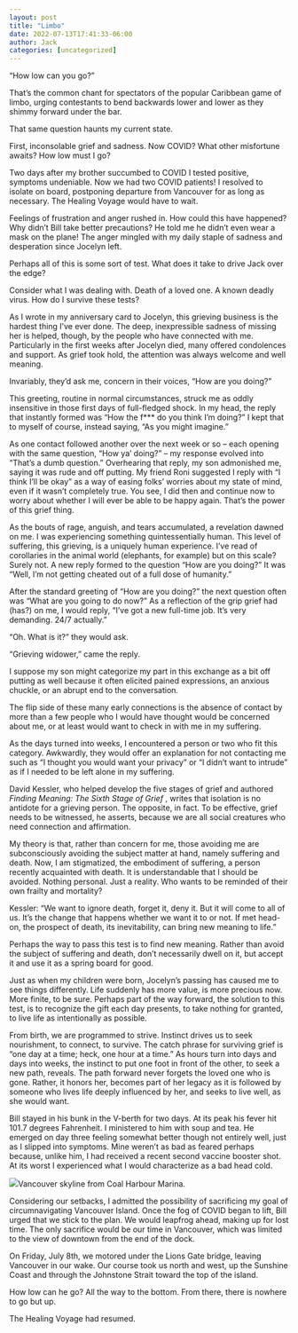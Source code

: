 ```yaml
---
layout: post
title: "Limbo"
date: 2022-07-13T17:41:33-06:00
author: Jack
categories: [uncategorized]
---
```


“How low can you go?”

That’s the common chant for spectators of the popular Caribbean game of limbo, urging contestants to bend backwards lower and lower as they shimmy forward under the bar.

That same question haunts my current state.

First, inconsolable grief and sadness. Now COVID? What other misfortune awaits? How low must I go?

Two days after my brother succumbed to COVID I tested positive, symptoms undeniable. Now we had two COVID patients! I resolved to isolate on board, postponing departure from Vancouver for as long as necessary. The Healing Voyage would have to wait.

Feelings of frustration and anger rushed in. How could this have happened? Why didn’t Bill take better precautions? He told me he didn’t even wear a mask on the plane! The anger mingled with my daily staple of sadness and desperation since Jocelyn left.

Perhaps all of this is some sort of test. What does it take to drive Jack over the edge?

Consider what I was dealing with. Death of a loved one. A known deadly virus. How do I survive these tests?

As I wrote in my anniversary card to Jocelyn, this grieving business is the hardest thing I’ve ever done. The deep, inexpressible sadness of missing her is helped, though, by the people who have connected with me. Particularly in the first weeks after Jocelyn died, many offered condolences and support. As grief took hold, the attention was always welcome and well meaning.

Invariably, they’d ask me, concern in their voices, “How are you doing?”

This greeting, routine in normal circumstances, struck me as oddly insensitive in those first days of full-fledged shock. In my head, the reply that instantly formed was “How the f*** do you think I’m doing?” I kept that to myself of course, instead saying, “As you might imagine.”

As one contact followed another over the next week or so – each opening with the same question, “How ya’ doing?” – my response evolved into “That’s a dumb question.” Overhearing that reply, my son admonished me, saying it was rude and off putting. My friend Roni suggested I reply with “I think I’ll be okay” as a way of easing folks’ worries about my state of mind, even if it wasn’t completely true. You see, I did then and continue now to worry about whether I will ever be able to be happy again. That’s the power of this grief thing.

As the bouts of rage, anguish, and tears accumulated, a revelation dawned on me. I was experiencing something quintessentially human. This level of suffering, this grieving, is a uniquely human experience. I’ve read of corollaries in the animal world (elephants, for example) but on this scale? Surely not. A new reply formed to the question “How are you doing?” It was “Well, I’m not getting cheated out of a full dose of humanity.”

After the standard greeting of “How are you doing?” the next question often was “What are you going to do now?” As a reflection of the grip grief had (has?) on me, I would reply, “I’ve got a new full-time job. It’s very demanding. 24/7 actually.”

“Oh. What is it?” they would ask.

“Grieving widower,” came the reply.

I suppose my son might categorize my part in this exchange as a bit off putting as well because it often elicited pained expressions, an anxious chuckle, or an abrupt end to the conversation.

The flip side of these many early connections is the absence of contact by more than a few people who I would have thought would be concerned about me, or at least would want to check in with me in my suffering.

As the days turned into weeks, I encountered a person or two who fit this category. Awkwardly, they would offer an explanation for not contacting me such as “I thought you would want your privacy” or “I didn’t want to intrude” as if I needed to be left alone in my suffering.

David Kessler, who helped develop the five stages of grief and authored _Finding Meaning: The Sixth Stage of Grief_ , writes that isolation is no antidote for a grieving person. The opposite, in fact. To be effective, grief needs to be witnessed, he asserts, because we are all social creatures who need connection and affirmation.

My theory is that, rather than concern for me, those avoiding me are subconsciously avoiding the subject matter at hand, namely suffering and death. Now, I am stigmatized, the embodiment of suffering, a person recently acquainted with death. It is understandable that I should be avoided. Nothing personal. Just a reality. Who wants to be reminded of their own frailty and mortality?

Kessler: “We want to ignore death, forget it, deny it. But it will come to all of us. It’s the change that happens whether we want it to or not. If met head-on, the prospect of death, its inevitability, can bring new meaning to life.”

Perhaps the way to pass this test is to find new meaning. Rather than avoid the subject of suffering and death, don’t necessarily dwell on it, but accept it and use it as a spring board for good.

Just as when my children were born, Jocelyn’s passing has caused me to see things differently. Life suddenly has more value, is more precious now. More finite, to be sure. Perhaps part of the way forward, the solution to this test, is to recognize the gift each day presents, to take nothing for granted, to live life as intentionally as possible.

From birth, we are programmed to strive. Instinct drives us to seek nourishment, to connect, to survive. The catch phrase for surviving grief is “one day at a time; heck, one hour at a time.” As hours turn into days and days into weeks, the instinct to put one foot in front of the other, to seek a new path, reveals. The path forward never forgets the loved one who is gone. Rather, it honors her, becomes part of her legacy as it is followed by someone who lives life deeply influenced by her, and seeks to live well, as she would want.

Bill stayed in his bunk in the V-berth for two days. At its peak his fever hit 101.7 degrees Fahrenheit. I ministered to him with soup and tea. He emerged on day three feeling somewhat better though not entirely well, just as I slipped into symptoms. Mine weren’t as bad as feared perhaps because, unlike him, I had received a recent second vaccine booster shot. At its worst I experienced what I would characterize as a bad head cold.

![](http://windleblo.com/wp-content/uploads/2022/07/IMG_0375-1024x768.jpg)Vancouver skyline from Coal Harbour Marina.

Considering our setbacks, I admitted the possibility of sacrificing my goal of circumnavigating Vancouver Island. Once the fog of COVID began to lift, Bill urged that we stick to the plan. We would leapfrog ahead, making up for lost time. The only sacrifice would be our time in Vancouver, which was limited to the view of downtown from the end of the dock.

On Friday, July 8th, we motored under the Lions Gate bridge, leaving Vancouver in our wake. Our course took us north and west, up the Sunshine Coast and through the Johnstone Strait toward the top of the island.

How low can he go? All the way to the bottom. From there, there is nowhere to go but up.

The Healing Voyage had resumed.